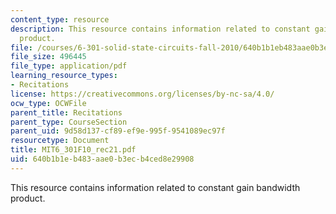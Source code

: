 ```yaml
---
content_type: resource
description: This resource contains information related to constant gain bandwidth
  product.
file: /courses/6-301-solid-state-circuits-fall-2010/640b1b1eb483aae0b3ecb4ced8e29908_MIT6_301F10_rec21.pdf
file_size: 496445
file_type: application/pdf
learning_resource_types:
- Recitations
license: https://creativecommons.org/licenses/by-nc-sa/4.0/
ocw_type: OCWFile
parent_title: Recitations
parent_type: CourseSection
parent_uid: 9d58d137-cf89-ef9e-995f-9541089ec97f
resourcetype: Document
title: MIT6_301F10_rec21.pdf
uid: 640b1b1e-b483-aae0-b3ec-b4ced8e29908
---
```

This resource contains information related to constant gain bandwidth product.